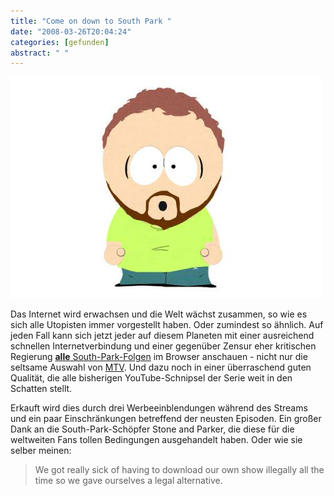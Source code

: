 ```yaml
---
title: "Come on down to South Park "
date: "2008-03-26T20:04:24"
categories: [gefunden]
abstract: " "
---
```


[![kingoli_south_park.jpg](kingoli_south_park.jpg)](http://www.southparkstudios.com/fans/avatar/)

Das Internet wird erwachsen und die Welt wächst zusammen, so wie es sich alle Utopisten immer vorgestellt haben. Oder zumindest so ähnlich. Auf jeden Fall kann sich jetzt jeder auf diesem Planeten mit einer ausreichend schnellen Internetverbindung und einer gegenüber Zensur eher kritischen Regierung [**alle** South-Park-Folgen](http://www.southparkstudios.com/news/3405) im Browser anschauen - nicht nur die seltsame Auswahl von [MTV](http://www.mtv.de/article/15580046). Und dazu noch in einer überraschend guten Qualität, die alle bisherigen YouTube-Schnipsel der Serie weit in den Schatten stellt.

Erkauft wird dies durch drei Werbeeinblendungen während des Streams und ein paar Einschränkungen betreffend der neusten Episoden. Ein großer Dank an die South-Park-Schöpfer Stone and Parker, die diese für die weltweiten Fans tollen Bedingungen ausgehandelt haben. Oder wie sie selber meinen:

> We got really sick of having to download our own show illegally all the time so we gave ourselves a legal alternative.
